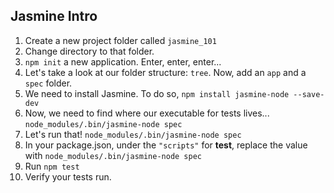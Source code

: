 ## Jasmine Intro

1. Create a new project folder called `jasmine_101`
2. Change directory to that folder.
3. `npm init` a new application. Enter, enter, enter...
4. Let's take a look at our folder structure: `tree`. Now, add an `app` and a `spec` folder.
5. We need to install Jasmine. To do so, `npm install jasmine-node --save-dev`
6. Now, we need to find where our executable for tests lives... `node_modules/.bin/jasmine-node spec`
7. Let's run that! `node_modules/.bin/jasmine-node spec`
8. In your package.json, under the `"scripts"` for **test**, replace the value with `node_modules/.bin/jasmine-node spec`
9. Run `npm test`
10. Verify your tests run.
